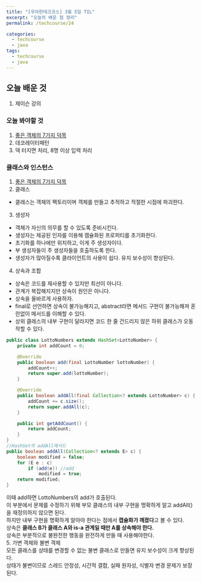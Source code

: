 ```yaml
---
title: "[우아한테크코스] 3월 5일 TIL"
excerpt: "오늘의 배운 점 정리"
permalink: /techcourse/24

categories:
  - techcourse
  - java
tags:
  - techcourse
  - java
---  
```

## 오늘 배운 것  
1. 제이슨 강의  

### 오늘 봐야할 것 
1. [좋은 객체의 7가지 덕목](https://codingnuri.com/seven-virtues-of-good-object/)  
2. 데코레이터패턴  
3. 덱 터지면 처리, 8명 이상 입력 처리

### 클래스와 인스턴스  
1. [좋은 객체의 7가지 덕목](https://codingnuri.com/seven-virtues-of-good-object/)  
2. 클래스  
- 클래스는 객체의 팩토리이며 객체를 만들고 추적하고 적절한 시점에 파괴한다.  
3. 생성자 
- 객체가 자신의 의무를 할 수 있도록 준비시킨다.  
- 생성자는 제공된 인자를 이용해 캠슐화된 프로퍼티를 초기화한다.  
- 초기화를 하나에만 위치하고, 이게 주 생성자이다.  
- 부 생성자들이 주 생성자들을 호출하도록 한다.  
- 생성자가 많아질수록 클라이언트의 사용이 쉽다. 유지 보수성이 향상된다.  
4. 상속과 조합
- 상속은 코드를 재사용할 수 있지만 최선이 아니다.  
- 관계가 복잡해지지만 상속이 원인은 아니다.  
- 상속을 올바르게 사용하자.  
- final로 선언하면 상속이 불가능해지고, abstract라면 메서드 구현이 불가능해져 혼란없이 메서드를 이해할 수 있다.  
- 상위 클래스의 내부 구현이 달라지면 코드 한 줄 건드리지 않은 하위 클래스가 오동작할 수 있다.  
```java
public class LottoNumbers extends HashSet<LottoNumber> {
    private int addCount = 0;

    @Override
    public boolean add(final LottoNumber lottoNumber) {
        addCount++;
        return super.add(lottoNumber);
    }

    @Override
    public boolean addAll(final Collection<? extends LottoNumber> c) {
        addCount += c.size();
        return super.addAll(c);
    }

    public int getAddCount() {
        return addCount;
    }
}
//HashSet의 addAll메서드
public boolean addAll(Collection<? extends E> c) {
    boolean modified = false;
    for (E e : c)
        if (add(e)) //add
            modified = true;
    return modified;
}
```  
이때 add하면 LottoNumbers의 add가 호출된다.  
이 부분에서 문제를 수정하기 위해 부모 클래스의 내부 구현을 명확하게 알고 addAll()을 재정의하지 않으면 된다.  
하지만 내부 구현을 명확하게 알아야 한다는 점에서 **캡슐화가 깨졌다**고 볼 수 있다.  
상속은 **클래스 B가 클래스 A와 is-a 관계일 때만 A를 상속해야 한다.**  
상속은 부분적으로 불완전한 행동을 완전하게 만들 때 사용해야한다.  
5. 가변 객체와 불변 객체  
모든 클래스를 상태를 변경할 수 없는 불변 클래스로 만들면 유지 보수성이 크게 향상된다.  
상태가 불변이므로 스레드 안정성, 시간적 결합, 실패 원자성, 식별자 변경 문제가 보장된다.  